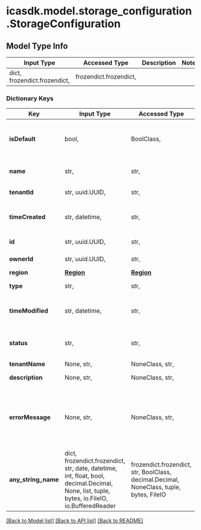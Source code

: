 # icasdk.model.storage_configuration.StorageConfiguration

## Model Type Info
Input Type | Accessed Type | Description | Notes
------------ | ------------- | ------------- | -------------
dict, frozendict.frozendict,  | frozendict.frozendict,  |  | 

### Dictionary Keys
Key | Input Type | Accessed Type | Description | Notes
------------ | ------------- | ------------- | ------------- | -------------
**isDefault** | bool,  | BoolClass,  | An indication if this is the default in region for new projects | 
**name** | str,  | str,  | The name of the storage configuration | 
**tenantId** | str, uuid.UUID,  | str,  |  | value must be a uuid
**timeCreated** | str, datetime,  | str,  |  | value must conform to RFC-3339 date-time
**id** | str, uuid.UUID,  | str,  |  | value must be a uuid
**ownerId** | str, uuid.UUID,  | str,  |  | value must be a uuid
**region** | [**Region**](Region.md) | [**Region**](Region.md) |  | 
**type** | str,  | str,  |  | must be one of ["AWS_S3", ] 
**timeModified** | str, datetime,  | str,  |  | value must conform to RFC-3339 date-time
**status** | str,  | str,  |  | must be one of ["INITIALIZING", "OK", "ERROR", ] 
**tenantName** | None, str,  | NoneClass, str,  |  | [optional] 
**description** | None, str,  | NoneClass, str,  | An optional description | [optional] 
**errorMessage** | None, str,  | NoneClass, str,  | An optional error message when something went wrong with the configuration | [optional] 
**any_string_name** | dict, frozendict.frozendict, str, date, datetime, int, float, bool, decimal.Decimal, None, list, tuple, bytes, io.FileIO, io.BufferedReader | frozendict.frozendict, str, BoolClass, decimal.Decimal, NoneClass, tuple, bytes, FileIO | any string name can be used but the value must be the correct type | [optional]

[[Back to Model list]](../../README.md#documentation-for-models) [[Back to API list]](../../README.md#documentation-for-api-endpoints) [[Back to README]](../../README.md)

